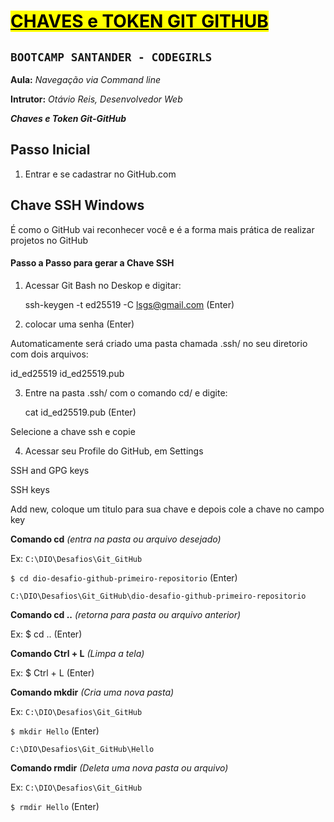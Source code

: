 # <mark>**<u>CHAVES e TOKEN GIT GITHUB</u>**</mark>

## `BOOTCAMP SANTANDER - CODEGIRLS`

**Aula:** *Navegação via Command line*

**Intrutor:** *Otávio Reis, Desenvolvedor Web*

***Chaves e Token Git-GitHub***

## **Passo Inicial**

1. Entrar e se cadastrar no GitHub.com

## Chave SSH Windows

É como o GitHub vai reconhecer você e é a forma mais prática de realizar projetos no GitHub

#### **Passo a Passo para gerar a Chave SSH**

1. Acessar Git Bash no Deskop e digitar:
   
   ssh-keygen -t ed25519 -C lsgs@gmail.com (Enter)

2. colocar uma senha (Enter)

Automaticamente será criado uma pasta chamada .ssh/ no seu diretorio com dois arquivos:

id_ed25519   id_ed25519.pub

3. Entre na pasta .ssh/ com o comando cd/ e digite:
   
   cat id_ed25519.pub (Enter)

Selecione a chave ssh e copie

4. Acessar seu Profile do GitHub, em Settings

SSH and GPG keys

SSH keys

Add new, coloque um titulo para sua chave e depois cole a chave no campo key



**Comando cd** *(entra na pasta ou arquivo desejado)* 

Ex: `C:\DIO\Desafios\Git_GitHub`

`$ cd dio-desafio-github-primeiro-repositorio` (Enter)

`C:\DIO\Desafios\Git_GitHub\dio-desafio-github-primeiro-repositorio`

**Comando cd ..** *(retorna para pasta ou arquivo anterior)*

Ex: $ cd .. (Enter)

**Comando Ctrl + L** *(Limpa a tela)*

Ex: $ Ctrl + L  (Enter)

**Comando mkdir** *(Cria uma nova pasta)*

Ex: `C:\DIO\Desafios\Git_GitHub`

`$ mkdir Hello` (Enter)

`C:\DIO\Desafios\Git_GitHub\Hello`

**Comando rmdir** *(Deleta uma nova pasta ou arquivo)*

Ex: `C:\DIO\Desafios\Git_GitHub`

`$ rmdir Hello` (Enter)
